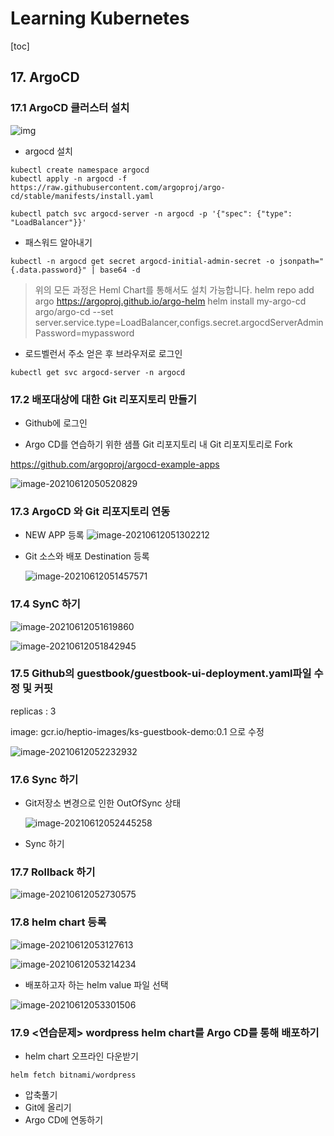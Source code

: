 # Learning Kubernetes

[toc]

##  17. ArgoCD

### 17.1 ArgoCD 클러스터 설치



![img](img/img_pull.png)

- argocd 설치

```{bash}
kubectl create namespace argocd
kubectl apply -n argocd -f https://raw.githubusercontent.com/argoproj/argo-cd/stable/manifests/install.yaml

kubectl patch svc argocd-server -n argocd -p '{"spec": {"type": "LoadBalancer"}}'
```

- 패스워드 알아내기

```{bash}
kubectl -n argocd get secret argocd-initial-admin-secret -o jsonpath="{.data.password}" | base64 -d
```
> 위의 모든 과정은 Heml Chart를 통해서도 설치 가능합니다.
> helm repo add argo https://argoproj.github.io/argo-helm
> helm install my-argo-cd argo/argo-cd --set server.service.type=LoadBalancer,configs.secret.argocdServerAdminPassword=mypassword

- 로드벨런서 주소 얻은 후 브라우저로 로그인
```{bash}
kubectl get svc argocd-server -n argocd
```

### 17.2 배포대상에 대한 Git 리포지토리 만들기

- Github에 로그인

- Argo CD를 연습하기 위한 샘플 Git 리포지토리 내 Git 리포지토리로 Fork

https://github.com/argoproj/argocd-example-apps

![image-20210612050520829](./img/image-20210612050520829.png)

### 17.3 ArgoCD 와 Git 리포지토리 연동

- NEW APP 등록
  ![image-20210612051302212](./img/image-20210612051302212.png)

- Git 소스와 배포 Destination 등록

  ![image-20210612051457571](./img/image-20210612051457571.png)

### 17.4 SynC 하기

![image-20210612051619860](./img/image-20210612051619860.png)

![image-20210612051842945](./img/image-20210612051842945.png)

### 17.5 Github의 guestbook/guestbook-ui-deployment.yaml파일 수정 및 커핏

replicas : 3

image: gcr.io/heptio-images/ks-guestbook-demo:0.1 으로 수정

![image-20210612052232932](./img/image-20210612052232932.png)




### 17.6 Sync 하기
- Git저장소 변경으로 인한 OutOfSync 상태

  ![image-20210612052445258](./img/image-20210612052445258.png)

- Sync 하기

### 17.7 Rollback 하기

![image-20210612052730575](./img/image-20210612052730575.png)

### 17.8 helm chart 등록

![image-20210612053127613](./img/image-20210612053127613.png)

![image-20210612053214234](./img/image-20210612053214234.png)

- 배포하고자 하는 helm value 파일 선택

![image-20210612053301506](./img/image-20210612053301506.png)

### 17.9 <연습문제> wordpress helm chart를 Argo CD를 통해 배포하기

- helm chart 오프라인 다운받기
```{bash}
helm fetch bitnami/wordpress
```

- 압축풀기
- Git에 올리기
- Argo CD에 연동하기